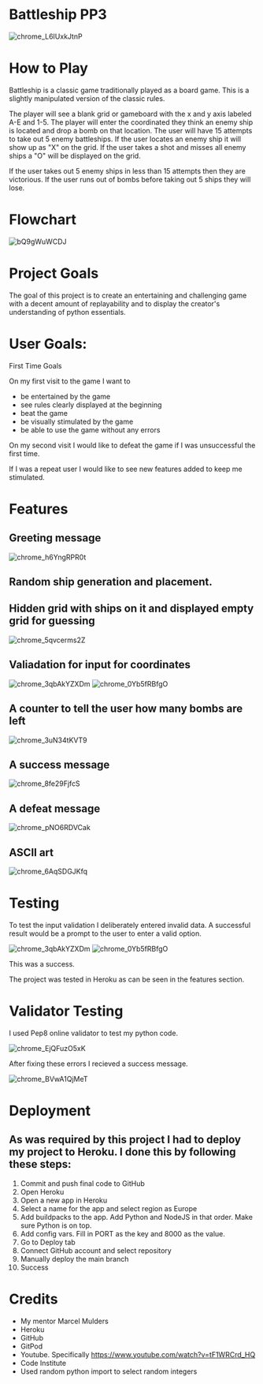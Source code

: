 # Battleship PP3 

![chrome_L6IUxkJtnP](https://user-images.githubusercontent.com/103134533/182044621-499146e0-fa9f-4bf3-872d-10501771f192.png)



# How to Play

Battleship is a classic game traditionally played as a board game. This is a slightly manipulated version of the classic rules.

The player will see a blank grid or gameboard with the x and y axis labeled A-E and 1-5. The player will enter the coordinated they think an enemy ship is located and drop a bomb on that location. The user will have 15 attempts to take out 5 enemy battleships. If the user locates an enemy ship it will show up as "X" on the grid. If the user takes a shot and misses all enemy ships a "O" will be displayed on the grid. 

If the user takes out 5 enemy ships in less than 15 attempts then they are victorious. If the user runs out of bombs before taking out 5 ships they will lose.

# Flowchart

![bQ9gWuWCDJ](https://user-images.githubusercontent.com/103134533/182043570-150a0117-16ab-4663-abab-66974f167056.png)

# Project Goals 

The goal of this project is to create an entertaining and challenging game with a decent amount of replayability and to display the creator's understanding of python essentials. 

# User Goals:
First Time Goals

On my first visit to the game I want to 

- be entertained by the game 
- see rules clearly displayed at the beginning 
- beat the game
- be visually stimulated by the game 
- be able to use the game without any errors

On my second visit I would like to defeat the game if I was unsuccessful the first time.

If I was a repeat user I would like to see new features added to keep me stimulated. 

# Features 

## Greeting message 


![chrome_h6YngRPR0t](https://user-images.githubusercontent.com/103134533/182042266-1c54ed32-9065-4bd1-adc8-4585919882b8.png)

## Random ship generation and placement.

## Hidden grid with ships on it and displayed empty grid for guessing


![chrome_5qvcerms2Z](https://user-images.githubusercontent.com/103134533/182042270-38a2d89a-8728-4c80-be62-6137ad3234e7.png)

## Valiadation for input for coordinates 


![chrome_3qbAkYZXDm](https://user-images.githubusercontent.com/103134533/182042252-873dd6a7-002b-4dc1-a573-edd8109a5c84.png)
![chrome_0Yb5fRBfgO](https://user-images.githubusercontent.com/103134533/182042257-dac69631-26c2-4b38-b820-fa2d6bef38df.png)

## A counter to tell the user how many bombs are left 


![chrome_3uN34tKVT9](https://user-images.githubusercontent.com/103134533/182042247-ca31efc6-7b9e-4648-bf4a-dee646ad7255.png)

## A success message 


![chrome_8fe29FjfcS](https://user-images.githubusercontent.com/103134533/182042220-c4c917c0-cfb3-4a86-b688-99ef171d73af.png)


## A defeat message 


![chrome_pNO6RDVCak](https://user-images.githubusercontent.com/103134533/182042224-526a2918-775a-485b-80ce-29e42d658054.png)

## ASCII art 


![chrome_6AqSDGJKfq](https://user-images.githubusercontent.com/103134533/182042226-fefe8c75-772e-45b4-9b84-ee80c883e47f.png)

# Testing 

To test the input validation I deliberately entered invalid data. A successful result would be a prompt to the user to enter a valid option.

![chrome_3qbAkYZXDm](https://user-images.githubusercontent.com/103134533/182204606-591273d3-03da-4bf6-aa7e-e5eac27fe026.png)
![chrome_0Yb5fRBfgO](https://user-images.githubusercontent.com/103134533/182204632-3c3715b2-c70b-4c33-a119-3d3ad14af579.png)

This was a success. 

The project was tested in Heroku as can be seen in the features section.


# Validator Testing

I used Pep8 online validator to test my python code. 

![chrome_EjQFuzO5xK](https://user-images.githubusercontent.com/103134533/182044352-d8d1b919-3cdf-485b-a676-4840b9c57102.png)

After fixing these errors I recieved a success message.

![chrome_BVwA1QjMeT](https://user-images.githubusercontent.com/103134533/182044372-482bc4c8-8132-47d7-b4c2-406ec5a501cf.png)




# Deployment

## As was required by this project I had to deploy my project to Heroku. I done this by following these steps: 

1. Commit and push final code to GitHub
2. Open Heroku
3. Open a new app in Heroku
4. Select a name for the app and select region as Europe
5. Add buildpacks to the app. Add Python and NodeJS in that order. Make sure Python is on top.
6. Add config vars. Fill in PORT as the key and 8000 as the value.
7. Go to Deploy tab 
8. Connect GitHub account and select repository
9. Manually deploy the main branch
10. Success


# Credits 

- My mentor Marcel Mulders 
- Heroku 
- GitHub
- GitPod
- Youtube. Specifically https://www.youtube.com/watch?v=tF1WRCrd_HQ
- Code Institute 
- Used random python import to select random integers
